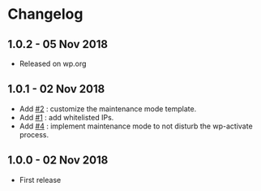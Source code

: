 # Changelog ##

## 1.0.2 - 05 Nov 2018
* Released on wp.org

## 1.0.1 - 02 Nov 2018
* Add [#2](https://github.com/BeAPI/beapi-maintenance-mode/issues/2) : customize the maintenance mode template.
* Add [#1](https://github.com/BeAPI/beapi-maintenance-mode/issues/1) : add whitelisted IPs.
* Add [#4](https://github.com/BeAPI/beapi-maintenance-mode/issues/4) : implement maintenance mode to not disturb the wp-activate process.

## 1.0.0 - 02 Nov 2018
* First release